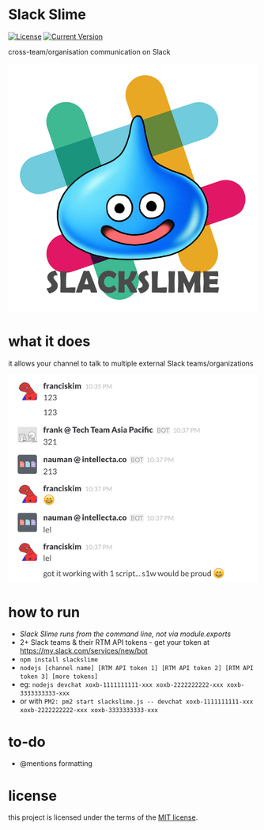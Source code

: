 Slack Slime
===========

[![License](https://img.shields.io/badge/license-MIT-blue.svg?style=flat-square)](https://github.com/franciskim/slackslime/blob/master/LICENSE) [![Current Version](https://img.shields.io/npm/v/slackslime.svg?style=flat-square)](https://npmjs.com/slackslime)

cross-team/organisation communication on Slack

![Slack Slime](slackslime.png)

# what it does
it allows your channel to talk to multiple external Slack teams/organizations

![Screenshot](screenshot.png)

# how to run
- *Slack Slime runs from the command line, not via module.exports*
- 2+ Slack teams & their RTM API tokens - get your token at https://my.slack.com/services/new/bot
- `npm install slackslime`
- `nodejs [channel name] [RTM API token 1] [RTM API token 2] [RTM API token 3] [more tokens]`
- eg: `nodejs devchat xoxb-1111111111-xxx xoxb-2222222222-xxx xoxb-3333333333-xxx`
- or with `PM2: pm2 start slackslime.js -- devchat xoxb-1111111111-xxx xoxb-2222222222-xxx xoxb-3333333333-xxx`

# to-do
- @mentions formatting

# license
this project is licensed under the terms of the [MIT license](LICENSE).
